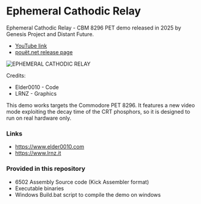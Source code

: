 # Ephemeral Cathodic Relay
Ephemeral Cathodic Relay - CBM 8296 PET demo released in 2025 by Genesis Project and Distant Future. 
- [YouTube link](https://www.youtube.com/watch?v=ytob8TCMcjk)
- [pouët.net release page](https://www.pouet.net/prod.php?which=91735)

![EPHEMERAL CATHODIC RELAY](https://www.elder0010.com/uploads/ephemeral/screenshot.jpg "EPHEMERAL CATHODIC RELAY")

Credits:
- Elder0010 - Code
- LRNZ - Graphics

This demo works targets the Commodore PET 8296. It features a new video mode exploiting the decay time of the CRT phosphors, so it is designed to run on real hardware only.

### Links
- https://www.elder0010.com
- https://www.lrnz.it 

### Provided in this repository
- 6502 Assembly Source code (Kick Assembler format)
- Executable binaries
- Windows Build.bat script to compile the demo on windows
